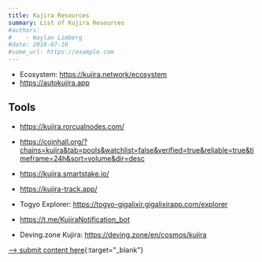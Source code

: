 ```yaml
---
title: Kujira Resources
summary: List of Kujira Resources
#authors:
#    - Waylan Limberg    
#date: 2018-07-10
#some_url: https://example.com
---
```


[//]: # (# Resources)

- Ecosystem: <https://kujira.network/ecosystem>
- <https://autokujira.app>

## Tools
- https://kujira.rorcualnodes.com/
- https://coinhall.org/?chains=kujira&tab=pools&watchlist=false&verified=true&reliable=true&timeframe=24h&sort=volume&dir=desc

- <https://kujira.smartstake.io/> 
- <https://kujira-track.app/>
- Togyo Explorer: <https://togyo-gigalixir.gigalixirapp.com/explorer>
- https://t.me/KujiraNotification_bot
- Deving.zone Kujira: <https://deving.zone/en/cosmos/kujira>

[--> submit content here](https://github.com/deving-zone-community/docs/issues/new){:target="_blank"}